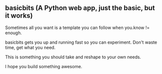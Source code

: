 ## basicbits (A Python web app, just the basic, but it works)

Sometimes all you want is a template you can follow when you.know != enough.

basicbits gets you up and running fast so you can experiment. Don't waste time, get what you need.

This is something you should take and reshape to your own needs.

I hope you build something awesome.